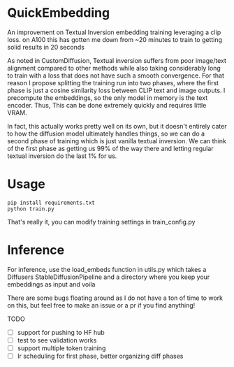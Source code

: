 # QuickEmbedding
An improvement on Textual Inversion embedding training leveraging a clip loss. 
on A100 this has gotten me down from ~20 minutes to train to getting solid results in 20 seconds

As noted in CustomDiffusion, Textual inversion suffers from poor image/text alignment compared to other methods while also taking considerably long to train with a loss that does not have such a smooth convergence.
For that reason I propose splitting the training run into two phases, where the first phase is just a cosine similarity loss between CLIP text and image outputs. I precompute the embeddings, so the only model in memory is the text encoder.
Thus, This can be done extremely quickly and requires little VRAM.

In fact, this actually works pretty well on its own, but it doesn't entirely cater to how the diffusion model ultimately handles things, so we can do a second phase of training which is just vanilla textual inversion.
We can think of the first phase as getting us 99% of the way there and letting regular textual inversion do the last 1% for us.

# Usage
```
pip install requirements.txt
python train.py
```

That's really it, you can modify training settings in train_config.py

# Inference
For inference, use the load_embeds function in utils.py which takes a Diffusers StableDiffusionPipeline and a directory where you keep your embeddings as input
and voila

There are some bugs floating around as I do not have a ton of time to work on this, but feel free to make an issue or a pr if you find anything!

TODO
- [ ] support for pushing to HF hub
- [ ] test to see validation works
- [ ] support multiple token training
- [ ] lr scheduling for first phase, better organizing diff phases